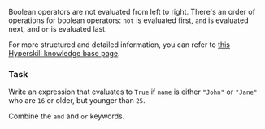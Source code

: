 

Boolean operators are not evaluated from left to right. There's an order of operations for 
boolean operators: `not` is evaluated first, `and` is evaluated next, and `or` is evaluated last.  

For more structured and detailed information, you can refer to [this Hyperskill knowledge base page](https://hyperskill.org/learn/step/6025).

### Task
Write an expression that evaluates to `True` if `name` is either `"John"` or `"Jane"` who are `16` or older, but younger than `25`.

<div class='hint'>Combine the <code>and</code> and <code>or</code> keywords.</div>
